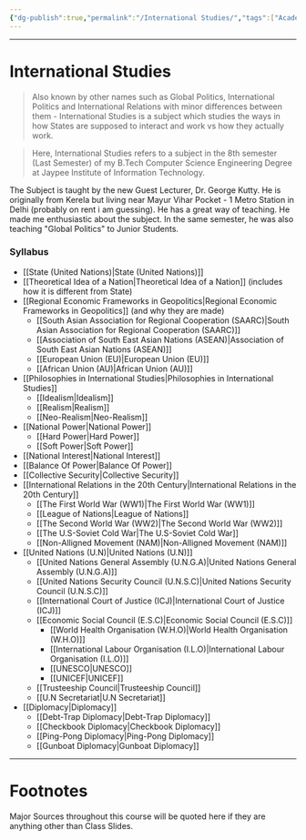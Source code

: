 ```yaml
---
{"dg-publish":true,"permalink":"/International Studies/","tags":["Academics","politics"]}
---
```



---
# International Studies
> Also known by other names such as Global Politics, International Politics and International Relations with minor differences between them - International Studies is a subject which studies the ways in how States are supposed to interact and work vs how they actually work.

> Here, International Studies refers to a subject in the 8th semester (Last Semester) of my B.Tech Computer Science Engineering Degree at Jaypee Institute of Information Technology.

The Subject is taught by the new Guest Lecturer, Dr. George Kutty. He is originally from Kerela but living near Mayur Vihar Pocket - 1 Metro Station in Delhi (probably on rent i am guessing). He has a great way of teaching. He made me enthusiastic about the subject. In the same semester, he was also teaching "Global Politics" to Junior Students.

### Syllabus
- [[State (United Nations)\|State (United Nations)]]
- [[Theoretical Idea of a Nation\|Theoretical Idea of a Nation]] (includes how it is different from State)
- [[Regional Economic Frameworks in Geopolitics\|Regional Economic Frameworks in Geopolitics]] (and why they are made)
	- [[South Asian Association for Regional Cooperation (SAARC)\|South Asian Association for Regional Cooperation (SAARC)]]
	- [[Association of South East Asian Nations (ASEAN)\|Association of South East Asian Nations (ASEAN)]]
	- [[European Union (EU)\|European Union (EU)]]
	- [[African Union (AU)\|African Union (AU)]]
- [[Philosophies in International Studies\|Philosophies in International Studies]]
	- [[Idealism\|Idealism]]
	- [[Realism\|Realism]]
	- [[Neo-Realism\|Neo-Realism]]
- [[National Power\|National Power]]
	- [[Hard Power\|Hard Power]]
	- [[Soft Power\|Soft Power]]
- [[National Interest\|National Interest]]
- [[Balance Of Power\|Balance Of Power]]
- [[Collective Security\|Collective Security]]
- [[International Relations in the 20th Century\|International Relations in the 20th Century]]
	- [[The First World War (WW1)\|The First World War (WW1)]]
	- [[League of Nations\|League of Nations]]
	- [[The Second World War (WW2)\|The Second World War (WW2)]]
	- [[The U.S-Soviet Cold War\|The U.S-Soviet Cold War]]
	- [[Non-Alligned Movement (NAM)\|Non-Alligned Movement (NAM)]]
- [[United Nations (U.N)\|United Nations (U.N)]]
	- [[United Nations General Assembly (U.N.G.A)\|United Nations General Assembly (U.N.G.A)]]
	- [[United Nations Security Council (U.N.S.C)\|United Nations Security Council (U.N.S.C)]]
	- [[International Court of Justice (ICJ)\|International Court of Justice (ICJ)]]
	- [[Economic Social Council (E.S.C)\|Economic Social Council (E.S.C)]]
		- [[World Health Organisation (W.H.O)\|World Health Organisation (W.H.O)]]
		- [[International Labour Organisation (I.L.O)\|International Labour Organisation (I.L.O)]]
		- [[UNESCO\|UNESCO]]
		- [[UNICEF\|UNICEF]]
	- [[Trusteeship Council\|Trusteeship Council]]
	- [[U.N Secretariat\|U.N Secretariat]]
- [[Diplomacy\|Diplomacy]]
	- [[Debt-Trap Diplomacy\|Debt-Trap Diplomacy]]
	- [[Checkbook Diplomacy\|Checkbook Diplomacy]]
	- [[Ping-Pong Diplomacy\|Ping-Pong Diplomacy]]
	- [[Gunboat Diplomacy\|Gunboat Diplomacy]]


---
# Footnotes
Major Sources throughout this course will be quoted here if they are anything other than Class Slides.